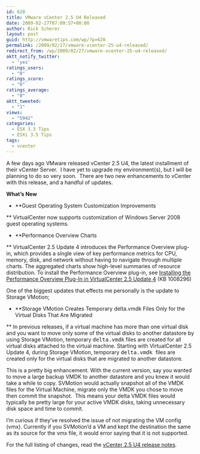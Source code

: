 ```yaml
---
id: 628
title: VMware vCenter 2.5 U4 Released
date: 2009-02-27T07:09:57+00:00
author: Rick Scherer
layout: post
guid: http://vmwaretips.com/wp/?p=628
permalink: /2009/02/27/vmware-vcenter-25-u4-released/
redirect_from: /wp/2009/02/27/vmware-vcenter-25-u4-released/
aktt_notify_twitter:
  - 'yes'
ratings_users:
  - "0"
ratings_score:
  - "0"
ratings_average:
  - "0"
aktt_tweeted:
  - "1"
views:
  - "5942"
categories:
  - ESX 3.5 Tips
  - ESXi 3.5 Tips
tags:
  - vcenter
---
```

A few days ago VMware released vCenter 2.5 U4, the latest installment of their vCenter Server.  I have yet to upgrade my environment(s), but I will be planning to do so very soon.  There are two new enhancements to vCenter with this release, and a handful of updates.

<!--more-->

**What&#8217;s New**

  * **Guest Operating System Customization Improvements
  
** VirtualCenter now supports customization of Windows Server 2008 guest operating systems.
  * **Performance Overview Charts
  
** VirtualCenter 2.5 Update 4 introduces the Performance Overview plug-in, which provides a single view of key performance metrics for CPU, memory, disk, and network without having to navigate through multiple charts. The aggregated charts show high-level summaries of resource distribution. To install the Performance Overview plug-in, see <a href="http://vmwaretips.com/wp/2009/02/27/installing-the-performance-overview-plug-in-in-virtualcenter-25-update-4" target="_self">Installing the Performance Overview Plug-In in VirtualCenter 2.5 Update 4</a> (KB 1008296)

One of the biggest updates that effects me personally is the update to Storage VMotion;

  * **Storage VMotion Creates Temporary delta.vmdk Files Only for the Virtual Disks That Are Migrated
  
** In previous releases, if a virtual machine has more than one virtual disk and you want to move only some of the virtual disks to another datastore by using Storage VMotion, temporary <tt>delta.vmdk</tt> files are created for all virtual disks attached to the virtual machine. Starting with VirtualCenter 2.5 Update 4, during Storage VMotion, temporary <tt>delta.vmdk </tt>files are created only for the virtual disks that are migrated to another datastore.

This is a pretty big enhancement. With the current version, say you wanted to move a large backup VMDK to another datastore and you knew it would take a while to copy. SVMotion would actually snapshot all of the VMDK files for the Virtual Machine, migrate only the VMDK you chose to move then commit the snapshot.  This means your delta VMDK files would typically be pretty large for your active VMDK disks, taking unnecessary disk space and time to commit.

I&#8217;m curious if they&#8217;ve resolved the issue of not migrating the VM config (vmx). Currently if you SVMotion&#8217;d a VM and kept the destination the same as its source for the vmx file, it would error saying that it is not supported.

For the full listing of changes, read the <a href=" http://www.vmware.com/support/vi3/doc/vi3_vc25u4_rel_notes.html" target="_blank">vCenter 2.5 U4 release notes</a>.